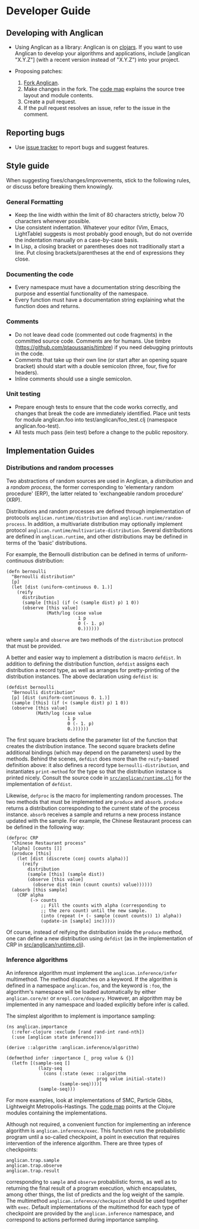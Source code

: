 # Developer Guide

## Developing with Anglican

* Using Anglican as a library: Anglican is on
  [clojars](https://clojars.org/anglican). If you want to use Anglican
  to develop your algorithms and applications, include [anglican
  "X.Y.Z"] (with a recent version instead of "X.Y.Z") into your project.

* Proposing patches:
  1. [Fork Anglican](https://bitbucket.org/dtolpin/anglican/fork).
  1. Make changes in the fork. The [code map](codemap.md)
     explains the source tree layout and module contents.
  1. Create a pull request.
  1. If the pull request resolves an issue, refer to the issue
     in the comment.

## Reporting bugs

* Use [issue tracker](https://bitbucket.org/dtolpin/anglican/issues) to
  report bugs and suggest features.

## Style guide

When suggesting fixes/changes/improvements, stick to the following
rules, or discuss before breaking them knowingly.

### General Formatting

* Keep the line width within the limit of 80 characters
  strictly, below 70 characters whenever possible.
* Use consistent indentation. Whatever your editor (Vim, Emacs, 
  LightTable) suggests is most probably good enough, but do
  not override the indentation manually on a case-by-case
  basis.
* In Lisp, a closing bracket or parentheses does not
  traditionally start a line. Put closing brackets/parentheses
  at the end of expressions they close.

### Documenting the code

* Every namespace must have a documentation string describing
  the purpose and essential functionality of the namespace.
* Every function must have a documentation string explaining
  what the function does and returns.

### Comments

* Do not leave dead code (commented out code fragments) in the
  committed source code. Comments are for humans. Use timbre
  (https://github.com/ptaoussanis/timbre) if you need debugging
  printouts in the code.
* Comments that take up their own line (or start after an
  opening square bracket) should start with a
  double semicolon (three, four, five for headers).
* Inline comments should use a single semicolon.

### Unit testing

* Prepare enough tests to ensure that the code works correctly,
  and changes that break the code are immediately identified.
  Place unit tests for module anglican.foo into
  test/anglican/foo_test.clj (namespace anglican.foo-test).
* All tests much pass (lein test) before a change to the public
  repository.

## Implementation Guides

### Distributions and random processes

Two abstractions of random sources are used in Anglican, a
_distribution_ and a _random process_, the former corresponding
to 'elementary random procedure' (ERP), the latter 
related to 'exchangeable random procedure' (XRP).

Distributions and random processes are defined through
implementation of protocols `anglican.runtime/distribution` and
`anglican.runtime/random-process`. In addition, a multivariate
distribution may optionally implement protocol
`anglican.runtime/multivariate-distribution`. Several
distributions are defined in `anglican.runtime`, and other
distributions may be defined in terms of the 'basic'
distributions. 

For example, the Bernoulli distribution can be defined in terms
of uniform-continuous distribution:

	(defn bernoulli
	  "Bernoulli distribution"
	  [p]
	  (let [dist (uniform-continuous 0. 1.)]
		(reify
		  distribution
		  (sample [this] (if (< (sample dist) p) 1 0))
		  (observe [this value]
				   (Math/log (case value
							   1 p
							   0 (- 1. p)
							   0.))))))

where `sample` and `observe` are two methods of the
`distribution` protocol that must be provided.

A better and easier way to implement a distribution is macro
`defdist`.  In addition to defining the distribution function,
`defdist` assigns each distribution a record type, as well
as arranges for pretty-printing of the distribution instances.
The above declaration using `defdist` is:

	(defdist bernoulli
	  "Bernoulli distribution"
	  [p] [dist (uniform-continuous 0. 1.)]
	  (sample [this] (if (< (sample dist) p) 1 0))
	  (observe [this value]
			   (Math/log (case value
						   1 p
						   0 (- 1. p)
						   0.))))))

The first square brackets define the parameter list of the
function that creates the distribution instance. The second square
brackets define additional bindings (which may depend on the
parameters) used by the methods. Behind the scenes, `defdist`
does more than the `reify`-based definition above: it also 
defines a record type `bernoulli-distribution`, and instantiates
`print-method` for the type so that the distribution instance is
printed nicely. Consult the source code in
[`src/anglican/runtime.clj`](../src/anglican/runtime.clj) for the 
implementation of `defdist`.

Likewise, `defproc` is the macro for implementing random
processes. The two methods that must be implemented are
`produce` and `absorb`. `produce` returns a distribution
corresponding to the current state of the process instance.
`absorb` receives a sample and returns a new process instance
updated with the sample. For example, the Chinese Restaurant
process can be defined in the following way:

	(defproc CRP
	  "Chinese Restaurant process"
	  [alpha] [counts []]
	  (produce [this] 
		(let [dist (discrete (conj counts alpha))]
		  (reify 
			distribution
			(sample [this] (sample dist))
			(observe [this value]
			  (observe dist (min (count counts) value))))))
	  (absorb [this sample] 
		(CRP alpha
			 (-> counts
				 ;; Fill the counts with alpha (corresponding to
				 ;; the zero count) until the new sample.
				 (into (repeat (+ (- sample (count counts)) 1) alpha))
				 (update-in [sample] inc)))))

Of course, instead of reifying the distribution inside the
`produce` method, one can define a new distribution using
`defdist` (as in the implementation of CRP in
[src/anglican/runtime.clj]('../src/anglican/runtime.clj')).

### Inference algorithms

An inference algorithm must implement the
`anglican.inference/infer` multimethod. The method dispatches
on a keyword. If the algorithm is defined in a namespace
`anglican.foo`, and the keyword is `:foo`, the algorithm's
namespace will be loaded automatically by either
`anglican.core/m!` or `mrepl.core/doquery`.  However, an algorithm
may be implemented in any namespace and loaded explicitly before
infer is called.

The simplest algorithm to implement is importance sampling:

	(ns anglican.importance
	  (:refer-clojure :exclude [rand rand-int rand-nth])
	  (:use [anglican state inference]))

	(derive ::algorithm :anglican.inference/algorithm)

	(defmethod infer :importance [_ prog value & {}]
	  (letfn [(sample-seq []
				(lazy-seq
				  (cons (:state (exec ::algorithm
				                      prog value initial-state))
						(sample-seq))))]
				(sample-seq)))

For more examples, look at implementations of SMC, Particle
Gibbs, Lightweight Metropolis-Hastings. The [code
map](codemap.md) points at the Clojure modules containing
the implementations.

Although not required, a convenient function for implementing
an inference algorithm is `anglican.inference/exec`. This function
runs the probabilistic program until a so-called checkpoint,
a point in execution that requires intervention of the inference
algorithm. There are three types of checkpoints:

    anglican.trap.sample
	anglican.trap.observe
	anglican.trap.result

corresponding to `sample` and `observe` probabilistic forms, as
well as to returning the final result of a program execution,
which encapsulates, among other things, the list of predicts
and the log weight of the sample. The multimethod
`anglican.inference/checkpoint` should be used together with
`exec`. Default implementations of the multimethod for each type
of checkpoint are provided by the `anglican.inference` namespace,
and correspond to actions performed during importance sampling.
